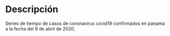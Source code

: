 # Descripción

Series de tiempo de casos de coronavirus covid19 confirmados en panama a la fecha del 9 de abril de 2020.

